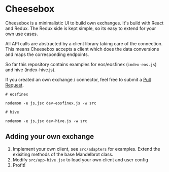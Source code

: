 # Cheesebox

Cheesebox is a minimalistic UI to build own exchanges. It's build with React and Redux. The Redux side is kept simple, so its easy to extend for your own use cases.

All API calls are abstracted by a client library taking care of the connection. This means Cheesebox accepts a client which does the data conversions and maps the corresponding endpoints.

So far this repository contains examples for eos/eosfinex (`index-eos.js`) and hive (index-hive.js).

If you created an own exchange / connector, feel free to submit a [Pull Request]().


```
# eosfinex

nodemon -e js,jsx dev-eosfinex.js -w src

# hive

nodemon -e js,jsx dev-hive.js -w src
```


## Adding your own exchange

1. Implement your own client, see `src/adapters` for examples. Extend the exisiting methods of the base Mandelbrot class.
2. Modify `src/app-hive.jsx` to load your own client and user config
3. Profit!

